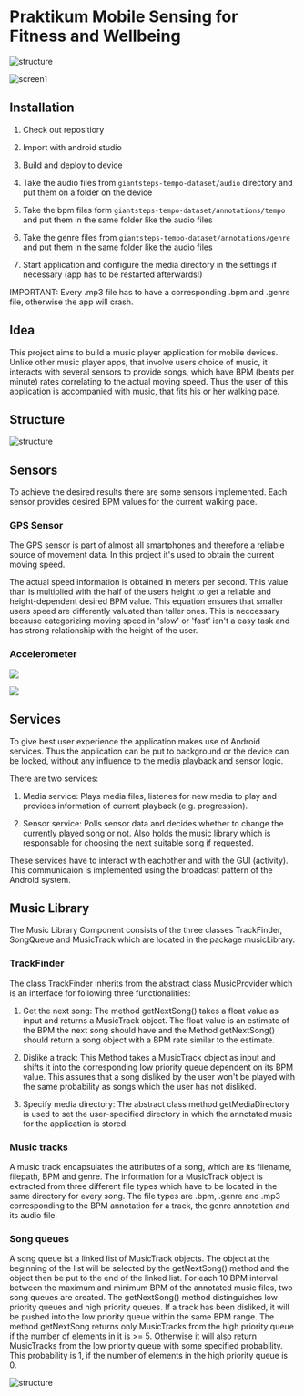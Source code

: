 # Praktikum Mobile Sensing for Fitness and Wellbeing

![structure](pictures/app_logo.png)

![screen1](pictures/screen1.jpg)

## Installation

1. Check out repositiory 

2. Import with android studio

3. Build and deploy to device

4. Take the audio files from `giantsteps-tempo-dataset/audio` directory and put them on a folder on the device

5. Take the bpm files form `giantsteps-tempo-dataset/annotations/tempo` and put them in the same folder like the audio files

6. Take the genre files from `giantsteps-tempo-dataset/annotations/genre` and put them in the same folder like the audio files

7. Start application and configure the media directory in the settings if necessary (app has to be restarted afterwards!)

IMPORTANT: Every .mp3 file has to have a corresponding .bpm and .genre file, otherwise the app will crash.


## Idea
This project aims to build a music player application for mobile devices. Unlike other music player apps, that involve users choice of music, it interacts with several sensors to provide songs, which have BPM (beats per minute) rates correlating to the actual moving speed. Thus the user of this application is accompanied with music, that fits his or her walking pace.

## Structure

![structure](pictures/app-design.png "Overview")

## Sensors

To achieve the desired results there are some sensors implemented. Each sensor provides desired BPM values for the current walking pace.
 
### GPS Sensor
The GPS sensor is part of almost all smartphones and therefore a reliable source of movement data. In this project it's used to obtain the current moving speed. 

The actual speed information is obtained in meters per second. This value than is multiplied with the half of the users height to get a reliable and height-dependent desired BPM value. This equation ensures that smaller users speed are differently valuated than taller ones. This is neccessary because categorizing moving speed in 'slow' or 'fast' isn't a easy task and has strong relationship with the height of the user.

### Accelerometer

![](pictures/rawValue.png)

![](pictures/EnergyOfSignal.png)

## Services

To give best user experience the application makes use of Android services. Thus the application can be put to background or the device can be locked, without any influence to the media playback and sensor logic.

There are two services:

1. Media service: Plays media files, listenes for new media to play and provides information of current playback (e.g. progression).

2. Sensor service: Polls sensor data and decides whether to change the currently played song or not. Also holds the music library which is responsable for choosing the next suitable song if requested.

These services have to interact with eachother and with the GUI (activity). This communicaion is implemented using the broadcast pattern of the Android system.

## Music Library

The Music Library Component consists of the three classes TrackFinder, SongQueue and MusicTrack which are located in the package musicLibrary.

### TrackFinder

The class TrackFinder inherits from the abstract class MusicProvider which is an interface for following three functionalities:

1. Get the next song: The method getNextSong() takes a float value as input and returns a MusicTrack object. The float value is an estimate of the BPM the next song should have and the Method getNextSong() should return a song object with a BPM rate similar to the estimate.

2. Dislike a track: This Method takes a MusicTrack object as input and shifts it into the corresponding low priority queue dependent on its BPM value. This assures that a song disliked by the user won't be played with the same probability as songs which the user has not disliked.

3. Specify media directory: The abstract class method getMediaDirectory is used to set the user-specified directory in which the annotated music for the application is stored.

### Music tracks

A music track encapsulates the attributes of a song, which are its filename, filepath, BPM and genre. The information for a MusicTrack object is extracted from three different file types which have to be located in the same directory for every song. The file types are .bpm, .genre and .mp3 corresponding to the BPM annotation for a track, the genre annotation and its audio file.

### Song queues

A song queue ist a linked list of MusicTrack objects. The object at the beginning of the list will be selected by the getNextSong() method and the object then be put to the end of the linked list. For each 10 BPM interval between the maximum and minimum BPM of the annotated music files, two song queues are created. The getNextSong() method distinguishes low priority queues and high priority queues. If a track has been disliked, it will be pushed into the low priority queue within the same BPM range. The method getNextSong returns only MusicTracks from the high priority queue if the number of elements in it is >= 5. Otherwise it will also return MusicTracks from the low priority queue with some specified probability. This probability is 1, if the number of elements in the high priority queue is 0. 

![structure](pictures/readme_zeichnungen.png "Overview")
